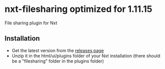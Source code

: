 # nxt-filesharing optimized for 1.11.15
File sharing plugin for Nxt

## Installation

* Get the latest version from the [releases page](https://github.com/toenu23/nxt-filesharing/releases)
* Unzip it in the html/ui/plugins folder of your Nxt installation (there should be a "filesharing" folder in the plugins folder)
